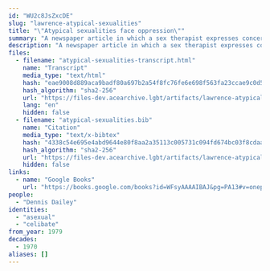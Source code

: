 ```yaml
---
id: "WU2c8JsZxcDE"
slug: "lawrence-atypical-sexualities"
title: "\"Atypical sexualities face oppression\""
summary: "A newspaper article in which a sex therapist expresses concern about celibates being labelled as asexual"
description: "A newspaper article in which a sex therapist expresses concern about celibates being labelled as asexual (CW: dated language about disability)"
files:
  - filename: "atypical-sexualities-transcript.html"
    name: "Transcript"
    media_type: "text/html"
    hash: "eae9008d889aca9badf80a697b2a54f8fc76fe6e698f563fa23ccae9c0d509fc"
    hash_algorithm: "sha2-256"
    url: "https://files-dev.acearchive.lgbt/artifacts/lawrence-atypical-sexualities/atypical-sexualities-transcript.html"
    lang: "en"
    hidden: false
  - filename: "atypical-sexualities.bib"
    name: "Citation"
    media_type: "text/x-bibtex"
    hash: "4338c54e695e4abd9644e80f8aa2a35113c005731c094fd674bc03f8cdaaba25"
    hash_algorithm: "sha2-256"
    url: "https://files-dev.acearchive.lgbt/artifacts/lawrence-atypical-sexualities/atypical-sexualities.bib"
    hidden: false
links:
  - name: "Google Books"
    url: "https://books.google.com/books?id=WFsyAAAAIBAJ&pg=PA13#v=onepage&q&f=false"
people:
  - "Dennis Dailey"
identities:
  - "asexual"
  - "celibate"
from_year: 1979
decades:
  - 1970
aliases: []
---
```

